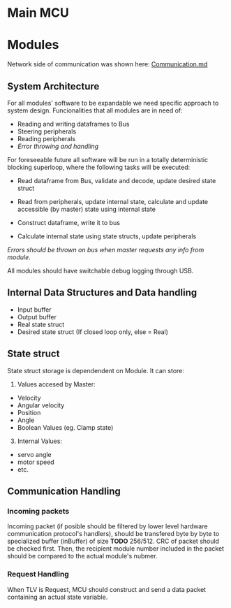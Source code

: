 # Main MCU




# Modules

Network side of communication was shown here: [Communication.md](/Communication.md)

## System Architecture

For all modules' software to be expandable we need specific approach to system design.
Funcionalities that all modules are in need of:

- Reading and writing dataframes to Bus
- Steering peripherals
- Reading peripherals
- _Error throwing and handling_

For foreseeable future all software will be run in a totally deterministic blocking superloop, where the following tasks will be executed:

- Read dataframe from Bus, validate and decode, update desired state struct

- Read from peripherals, update internal state, calculate and update accessible (by master) state using internal state

- Construct dataframe, write it to bus

- Calculate internal state using state structs, update peripherals


_Errors should be thrown on bus when master requests any info from module_.

All modules should have switchable debug logging through USB.

## Internal Data Structures and Data handling

- Input buffer
- Output buffer
- Real state struct
- Desired state struct (If closed loop only, else = Real)

## State struct

State struct storage is dependendent on Module.
It can store:
1. Values accesed by Master:

- Velocity
- Angular velocity
- Position
- Angle
- Boolean Values (eg. Clamp state)

3. Internal Values:

- servo angle
- motor speed
- etc.

## Communication Handling

### Incoming packets

Incoming packet (if posible should be filtered by lower level hardware communication protocol's handlers), should be transfered byte by byte to specialized buffer (inBuffer) of size **TODO** 256/512. 
CRC of packet should be checked first. Then, the recipient module number included in the packet should be compared to the actual module's nubmer.

### Request Handling

When TLV is Request, MCU should construct and send a data packet containing an actual state variable.
